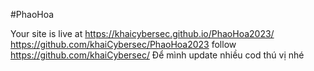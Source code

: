 #PhaoHoa

Your site is live at https://khaicybersec.github.io/PhaoHoa2023/
https://github.com/khaiCybersec/PhaoHoa2023
follow https://github.com/khaiCybersec/  Để mình update nhiều cod thú vị nhé

